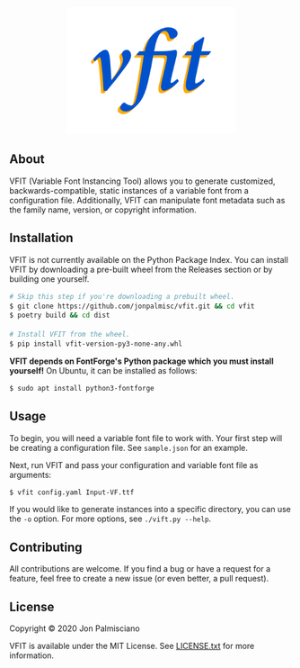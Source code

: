 <div align="center">
  <img src="vfit-logo.png" width="300">
</div>

## About

VFIT (Variable Font Instancing Tool) allows you to generate customized,
backwards-compatible, static instances of a variable font from a configuration
file. Additionally, VFIT can manipulate font metadata such as the family name,
version, or copyright information.

## Installation

VFIT is not currently available on the Python Package Index. You can install
VFIT by downloading a pre-built wheel from the Releases section or by building
one yourself.

``` sh
# Skip this step if you're downloading a prebuilt wheel.
$ git clone https://github.com/jonpalmisc/vfit.git && cd vfit
$ poetry build && cd dist

# Install VFIT from the wheel.
$ pip install vfit-version-py3-none-any.whl
```

**VFIT depends on FontForge's Python package which you must install yourself!**
On Ubuntu, it can be installed as follows:

```sh
$ sudo apt install python3-fontforge
```

## Usage

To begin, you will need a variable font file to work with. Your first step will
be creating a configuration file. See `sample.json` for an example.

Next, run VFIT and pass your configuration and variable font file as arguments:

``` sh
$ vfit config.yaml Input-VF.ttf
```

If you would like to generate instances into a specific directory, you can use
the `-o` option. For more options, see `./vift.py --help`.

## Contributing

All contributions are welcome. If you find a bug or have a request for a
feature, feel free to create a new issue (or even better, a pull request).

## License

Copyright &copy; 2020 Jon Palmisciano

VFIT is available under the MIT License. See [LICENSE.txt](LICENSE.txt) for
more information.
